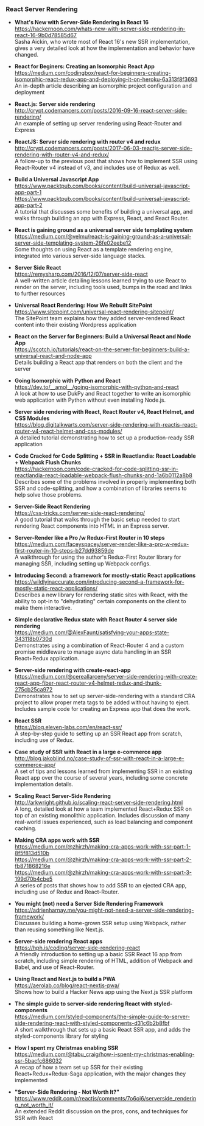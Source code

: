 ### React Server Rendering

- **What's New with Server-Side Rendering in React 16**  
  https://hackernoon.com/whats-new-with-server-side-rendering-in-react-16-9b0d78585d67  
  Sasha Aickin, who wrote most of React 16's new SSR implementation, gives a very detailed look at how the implementation and behavior have changed.

- **React for Beginers: Creating an Isomorphic React App**  
  https://medium.com/codingbox/react-for-beginners-creating-isomorphic-react-redux-app-and-deploying-it-on-heroku-6a313f8f3693  
  An in-depth article describing an isomorphic project configuration and deployment
  
- **React.js: Server side rendering**  
  http://crypt.codemancers.com/posts/2016-09-16-react-server-side-rendering/  
  An example of setting up server rendering using React-Router and Express
  
- **ReactJS: Server side rendering with router v4 and redux**  
  http://crypt.codemancers.com/posts/2017-06-03-reactjs-server-side-rendering-with-router-v4-and-redux/  
  A follow-up to the previous post that shows how to implement SSR using React-Router v4 instead of v3, and includes use of Redux as well.
  
- **Build a Universal Javascript App**  
  https://www.packtpub.com/books/content/build-universal-javascript-app-part-1  
  https://www.packtpub.com/books/content/build-universal-javascript-app-part-2  
  A tutorial that discusses some benefits of building a universal app, and walks through building an app with Express, React, and React Router.
  
- **React is gaining ground as a universal server side templating system**  
  https://medium.com/@velmu/react-is-gaining-ground-as-a-universal-server-side-templating-system-26fe02eebe12  
  Some thoughts on using React as a template rendering engine, integrated into various server-side language stacks.
  
- **Server Side React**  
  https://remysharp.com/2016/12/07/server-side-react  
  A well-written article detailing lessons learned trying to use React to render on the server, including tools used, bumps in the road and links to further resources
  
- **Universal React Rendering: How We Rebuilt SitePoint**  
  https://www.sitepoint.com/universal-react-rendering-sitepoint/  
  The SitePoint team explains how they added server-rendered React content into their existing Wordpress application

- **React on the Server for Beginners: Build a Universal React and Node App**  
  https://scotch.io/tutorials/react-on-the-server-for-beginners-build-a-universal-react-and-node-app  
  Details building a React app that renders on both the client and the server
  
- **Going Isomorphic with Python and React**  
  https://dev.to/__amol__/going-isomorphic-with-python-and-react  
  A look at how to use DukPy and React together to write an isomorphic web application with Python without even installing Node.js.
  
- **Server side rendering with React, React Router v4, React Helmet, and CSS Modules**  
  https://blog.digitalkwarts.com/server-side-rendering-with-reactjs-react-router-v4-react-helmet-and-css-modules/  
  A detailed tutorial demonstrating how to set up a production-ready SSR application
  
- **Code Cracked for Code Splitting + SSR in Reactlandia: React Loadable + Webpack Flush Chunks**  
  https://hackernoon.com/code-cracked-for-code-splitting-ssr-in-reactlandia-react-loadable-webpack-flush-chunks-and-1a6b0112a8b8  
  Describes some of the problems involved in properly implementing both SSR and code-splitting, and how a combination of libraries seems to help solve those problems.
  
- **Server-Side React Rendering**  
  https://css-tricks.com/server-side-react-rendering/  
  A good tutorial that walks through the basic setup needed to start rendering React components into HTML in an Express server.
  

- **Server-Render like a Pro /w Redux-First Router in 10 steps**  
  https://medium.com/faceyspacey/server-render-like-a-pro-w-redux-first-router-in-10-steps-b27dd93859de  
  A walkthrough for using the author's Redux-First Router library for managing SSR, including setting up Webpack configs.
  
- **Introducing Second: a framework for mostly-static React applications**  
  https://wildlyinaccurate.com/introducing-second-a-framework-for-mostly-static-react-applications/  
  Describes a new library for rendering static sites with React, with the ability to opt-in to "dehydrating" certain components on the client to make them interactive.
  
  
- **Simple declarative Redux state with React Router 4 server side rendering**  
  https://medium.com/@AlexFaunt/satisfying-your-apps-state-343118b0730d  
  Demonstrates using a combination of React-Router 4 and a custom promise middleware to manage async data handling in an SSR React+Redux application. 
  
- **Server-side rendering with create-react-app**  
  https://medium.com/@cereallarceny/server-side-rendering-with-create-react-app-fiber-react-router-v4-helmet-redux-and-thunk-275cb25ca972  
  Demonstrates how to set up server-side-rendering with a standard CRA project to allow proper meta tags to be added without having to eject.  Includes sample code for creating an Express app that does the work.
  
- **React SSR**  
  https://blog.eleven-labs.com/en/react-ssr/  
  A step-by-step guide to setting up an SSR React app from scratch, including use of Redux.
  
- **Case study of SSR with React in a large e-commerce app**  
  http://blog.jakoblind.no/case-study-of-ssr-with-react-in-a-large-e-commerce-app/  
  A set of tips and lessons learned from implementing SSR in an existing React app over the course of several years, including some concrete implementation details.
  
- **Scaling React Server-Side Rendering**  
  http://arkwright.github.io/scaling-react-server-side-rendering.html  
  A long, detailed look at how a team implemented React+Redux SSR on top of an existing monolithic application.  Includes discussion of many real-world issues experienced, such as load balancing and component caching.
  
- **Making CRA apps work with SSR**  
  https://medium.com/@zhirzh/making-cra-apps-work-with-ssr-part-1-8f5f813d510b  
  https://medium.com/@zhirzh/making-cra-apps-work-with-ssr-part-2-fb871868216e  
  https://medium.com/@zhirzh/making-cra-apps-work-with-ssr-part-3-199d70b4cbe5  
  A series of posts that shows how to add SSR to an ejected CRA app, including use of Redux and React-Router.
  
- **You might (not) need a Server Side Rendering Framework**  
  https://adrienharnay.me/you-might-not-need-a-server-side-rendering-framework/  
  Discusses building a home-grown SSR setup using Webpack, rather than reusing something like Next.js.
  
- **Server-side rendering React apps**  
  https://hph.is/coding/server-side-rendering-react  
  A friendly introduction to setting up a basic SSR React 16 app from scratch, including simple rendering of HTML, addition of Webpack and Babel, and use of React-Router.
  
- **Using React and Next.js to build a PWA**  
  https://aerolab.co/blog/react-nextjs-pwa/  
  Shows how to build a Hacker News app using the Next.js SSR platform
  
- **The simple guide to server-side rendering React with styled-components**  
  https://medium.com/styled-components/the-simple-guide-to-server-side-rendering-react-with-styled-components-d31c6b2b8fbf  
  A short walkthrough that sets up a basic React SSR app, and adds the styled-components library for styling
  
- **How I spent my Christmas enabling SSR**  
  https://medium.com/@tabu_craig/how-i-spent-my-christmas-enabling-ssr-5bacfc686032  
  A recap of how a team set up SSR for their existing React+Redux+Redux-Saga application, with the major changes they implemented
  
- **"Server-Side Rendering - Not Worth It?"**  
  https://www.reddit.com/r/reactjs/comments/7o6oj6/serverside_rendering_not_worth_it/  
  An extended Reddit discussion on the pros, cons, and techniques for SSR with React
